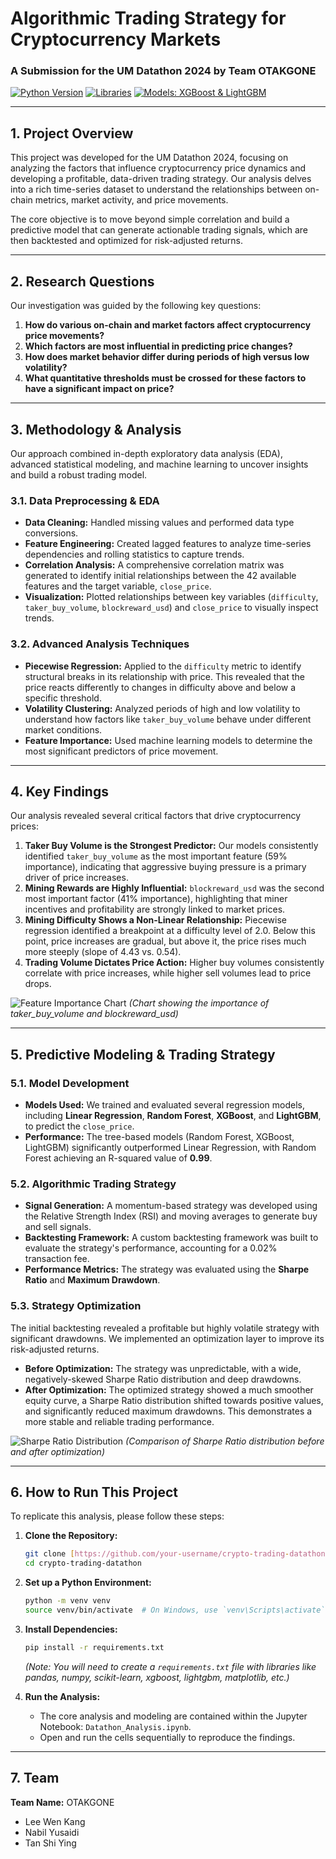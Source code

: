 # Algorithmic Trading Strategy for Cryptocurrency Markets

### A Submission for the UM Datathon 2024 by Team OTAKGONE

[![Python Version](https://img.shields.io/badge/Python-3.9%2B-blue.svg?style=for-the-badge&logo=python)](https://www.python.org/downloads/)
[![Libraries](https://img.shields.io/badge/Libraries-Pandas%20%7C%20NumPy%20%7C%20Scikit--learn-orange.svg?style=for-the-badge)](https://scikit-learn.org/stable/)
[![Models: XGBoost & LightGBM](https://img.shields.io/badge/Models-XGBoost%20%7C%20LightGBM-green.svg?style=for-the-badge)](https://xgboost.ai/)

---

## 1. Project Overview

This project was developed for the UM Datathon 2024, focusing on analyzing the factors that influence cryptocurrency price dynamics and developing a profitable, data-driven trading strategy. Our analysis delves into a rich time-series dataset to understand the relationships between on-chain metrics, market activity, and price movements.

The core objective is to move beyond simple correlation and build a predictive model that can generate actionable trading signals, which are then backtested and optimized for risk-adjusted returns.

---

## 2. Research Questions

Our investigation was guided by the following key questions:

1.  **How do various on-chain and market factors affect cryptocurrency price movements?**
2.  **Which factors are most influential in predicting price changes?**
3.  **How does market behavior differ during periods of high versus low volatility?**
4.  **What quantitative thresholds must be crossed for these factors to have a significant impact on price?**

---

## 3. Methodology & Analysis

Our approach combined in-depth exploratory data analysis (EDA), advanced statistical modeling, and machine learning to uncover insights and build a robust trading model.

### 3.1. Data Preprocessing & EDA

-   **Data Cleaning:** Handled missing values and performed data type conversions.
-   **Feature Engineering:** Created lagged features to analyze time-series dependencies and rolling statistics to capture trends.
-   **Correlation Analysis:** A comprehensive correlation matrix was generated to identify initial relationships between the 42 available features and the target variable, `close_price`.
-   **Visualization:** Plotted relationships between key variables (`difficulty`, `taker_buy_volume`, `blockreward_usd`) and `close_price` to visually inspect trends.

### 3.2. Advanced Analysis Techniques

-   **Piecewise Regression:** Applied to the `difficulty` metric to identify structural breaks in its relationship with price. This revealed that the price reacts differently to changes in difficulty above and below a specific threshold.
-   **Volatility Clustering:** Analyzed periods of high and low volatility to understand how factors like `taker_buy_volume` behave under different market conditions.
-   **Feature Importance:** Used machine learning models to determine the most significant predictors of price movement.

---

## 4. Key Findings

Our analysis revealed several critical factors that drive cryptocurrency prices:

1.  **Taker Buy Volume is the Strongest Predictor:** Our models consistently identified `taker_buy_volume` as the most important feature (59% importance), indicating that aggressive buying pressure is a primary driver of price increases.
2.  **Mining Rewards are Highly Influential:** `blockreward_usd` was the second most important factor (41% importance), highlighting that miner incentives and profitability are strongly linked to market prices.
3.  **Mining Difficulty Shows a Non-Linear Relationship:** Piecewise regression identified a breakpoint at a difficulty level of 2.0. Below this point, price increases are gradual, but above it, the price rises much more steeply (slope of 4.43 vs. 0.54).
4.  **Trading Volume Dictates Price Action:** Higher buy volumes consistently correlate with price increases, while higher sell volumes lead to price drops.

![Feature Importance Chart](https://imgur.com/a/ReB4c8J)
*(Chart showing the importance of taker_buy_volume and blockreward_usd)*

---

## 5. Predictive Modeling & Trading Strategy

### 5.1. Model Development

-   **Models Used:** We trained and evaluated several regression models, including **Linear Regression**, **Random Forest**, **XGBoost**, and **LightGBM**, to predict the `close_price`.
-   **Performance:** The tree-based models (Random Forest, XGBoost, LightGBM) significantly outperformed Linear Regression, with Random Forest achieving an R-squared value of **0.99**.

### 5.2. Algorithmic Trading Strategy

-   **Signal Generation:** A momentum-based strategy was developed using the Relative Strength Index (RSI) and moving averages to generate buy and sell signals.
-   **Backtesting Framework:** A custom backtesting framework was built to evaluate the strategy's performance, accounting for a 0.02% transaction fee.
-   **Performance Metrics:** The strategy was evaluated using the **Sharpe Ratio** and **Maximum Drawdown**.

### 5.3. Strategy Optimization

The initial backtesting revealed a profitable but highly volatile strategy with significant drawdowns. We implemented an optimization layer to improve its risk-adjusted returns.

-   **Before Optimization:** The strategy was unpredictable, with a wide, negatively-skewed Sharpe Ratio distribution and deep drawdowns.
-   **After Optimization:** The optimized strategy showed a much smoother equity curve, a Sharpe Ratio distribution shifted towards positive values, and significantly reduced maximum drawdowns. This demonstrates a more stable and reliable trading performance.

![Sharpe Ratio Distribution](https://i.imgur.com/your-sharpe-ratio-chart.png)
*(Comparison of Sharpe Ratio distribution before and after optimization)*

---

## 6. How to Run This Project

To replicate this analysis, please follow these steps:

1.  **Clone the Repository:**
    ```bash
    git clone [https://github.com/your-username/crypto-trading-datathon.git](https://github.com/your-username/crypto-trading-datathon.git)
    cd crypto-trading-datathon
    ```

2.  **Set up a Python Environment:**
    ```bash
    python -m venv venv
    source venv/bin/activate  # On Windows, use `venv\Scripts\activate`
    ```

3.  **Install Dependencies:**
    ```bash
    pip install -r requirements.txt
    ```
    *(Note: You will need to create a `requirements.txt` file with libraries like pandas, numpy, scikit-learn, xgboost, lightgbm, matplotlib, etc.)*

4.  **Run the Analysis:**
    -   The core analysis and modeling are contained within the Jupyter Notebook: `Datathon_Analysis.ipynb`.
    -   Open and run the cells sequentially to reproduce the findings.

---

## 7. Team

**Team Name:** OTAKGONE
- Lee Wen Kang
- Nabil Yusaidi
- Tan Shi Ying

